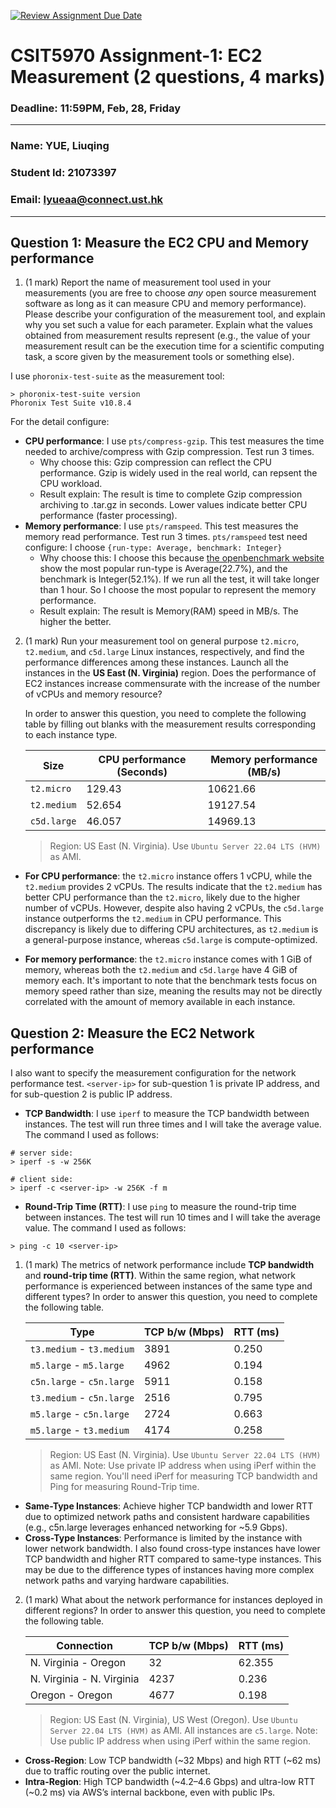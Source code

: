 [![Review Assignment Due Date](https://classroom.github.com/assets/deadline-readme-button-22041afd0340ce965d47ae6ef1cefeee28c7c493a6346c4f15d667ab976d596c.svg)](https://classroom.github.com/a/IAASVEAZ)
# CSIT5970 Assignment-1: EC2 Measurement (2 questions, 4 marks)

### Deadline: 11:59PM, Feb, 28, Friday

---

### Name: YUE, Liuqing
### Student Id: 21073397
### Email: lyueaa@connect.ust.hk

---

## Question 1: Measure the EC2 CPU and Memory performance

1. (1 mark) Report the name of measurement tool used in your measurements (you are free to choose *any* open source measurement software as long as it can measure CPU and memory performance). Please describe your configuration of the measurement tool, and explain why you set such a value for each parameter. Explain what the values obtained from measurement results represent (e.g., the value of your measurement result can be the execution time for a scientific computing task, a score given by the measurement tools or something else).

I use `phoronix-test-suite` as the measurement tool:

```
> phoronix-test-suite version
Phoronix Test Suite v10.8.4
```

For the detail configure:
- **CPU performance**: I use `pts/compress-gzip`. This test measures the time needed to archive/compress with Gzip compression. Test run 3 times.
  - Why choose this: Gzip compression can reflect the CPU performance. Gzip is widely used in the real world, can repsent the CPU workload.
  - Result explain: The result is time to complete Gzip compression archiving to .tar.gz in seconds. Lower values indicate better CPU performance (faster processing).
- **Memory performance**: I use `pts/ramspeed`. This test measures the memory read performance. Test run 3 times. `pts/ramspeed` test need configure: I choose `{run-type: Average, benchmark: Integer}`
  - Why choose this: I choose this because [the openbenchmark website](https://openbenchmarking.org/test/pts/ramspeed) show the most popular run-type is Average(22.7%), and the benchmark is Integer(52.1%). If we run all the test, it will take longer than 1 hour. So I choose the most popular to represent the memory performance.
  - Result explain: The result is Memory(RAM) speed in MB/s. The higher the better.


2. (1 mark) Run your measurement tool on general purpose `t2.micro`, `t2.medium`, and `c5d.large` Linux instances, respectively, and find the performance differences among these instances. Launch all the instances in the **US East (N. Virginia)** region. Does the performance of EC2 instances increase commensurate with the increase of the number of vCPUs and memory resource?

    In order to answer this question, you need to complete the following table by filling out blanks with the measurement results corresponding to each instance type.

    | Size         | CPU performance (Seconds)| Memory performance (MB/s)|
    | -----------  | --------------- | ------------------ |
    | `t2.micro`   |129.43                 |10621.66      |
    | `t2.medium`  |52.654                 |19127.54      |
    | `c5d.large`  |46.057                 |14969.13      |

    > Region: US East (N. Virginia). Use `Ubuntu Server 22.04 LTS (HVM)` as AMI.

- **For CPU performance**: the `t2.micro` instance offers 1 vCPU, while the `t2.medium` provides 2 vCPUs. The results indicate that the `t2.medium` has better CPU performance than the `t2.micro`, likely due to the higher number of vCPUs. However, despite also having 2 vCPUs, the `c5d.large` instance outperforms the `t2.medium` in CPU performance. This discrepancy is likely due to differing CPU architectures, as `t2.medium` is a general-purpose instance, whereas `c5d.large` is compute-optimized.

- **For memory performance**: the `t2.micro` instance comes with 1 GiB of memory, whereas both the `t2.medium` and `c5d.large` have 4 GiB of memory each. It's important to note that the benchmark tests focus on memory speed rather than size, meaning the results may not be directly correlated with the amount of memory available in each instance.

## Question 2: Measure the EC2 Network performance

I also want to specify the measurement configuration for the network performance test. `<server-ip>` for sub-question 1 is private IP address, and for sub-question 2 is public IP address.

- **TCP Bandwidth**: I use `iperf` to measure the TCP bandwidth between instances. The test will run three times and I will take the average value. The command I used as follows:
```
# server side:
> iperf -s -w 256K
```

```
# client side:
> iperf -c <server-ip> -w 256K -f m
```
- **Round-Trip Time (RTT)**: I use `ping` to measure the round-trip time between instances. The test will run 10 times and I will take the average value. The command I used as follows:
```
> ping -c 10 <server-ip>
```

1. (1 mark) The metrics of network performance include **TCP bandwidth** and **round-trip time (RTT)**. Within the same region, what network performance is experienced between instances of the same type and different types? In order to answer this question, you need to complete the following table.

    | Type                      | TCP b/w (Mbps) | RTT (ms) |
    | ------------------------- | -------------- | -------- |
    | `t3.medium` - `t3.medium` |3891            |0.250     |
    | `m5.large` - `m5.large`   |4962            |0.194     |
    | `c5n.large` - `c5n.large` |5911            |0.158     |
    | `t3.medium` - `c5n.large` |2516            |0.795     |
    | `m5.large` - `c5n.large`  |2724            |0.663     |
    | `m5.large` - `t3.medium`  |4174            |0.258     |

    > Region: US East (N. Virginia). Use `Ubuntu Server 22.04 LTS (HVM)` as AMI. Note: Use private IP address when using iPerf within the same region. You'll need iPerf for measuring TCP bandwidth and Ping for measuring Round-Trip time.


- **Same-Type Instances**: Achieve higher TCP bandwidth and lower RTT due to optimized network paths and consistent hardware capabilities (e.g., c5n.large leverages enhanced networking for ~5.9 Gbps).
- **Cross-Type Instances**: Performance is limited by the instance with lower network bandwidth. I also found cross-type instances have lower TCP bandwidth and higher RTT compared to same-type instances. This may be due to the difference types of instances having more complex network paths and varying hardware capabilities.

2. (1 mark) What about the network performance for instances deployed in different regions? In order to answer this question, you need to complete the following table.

    | Connection                | TCP b/w (Mbps) | RTT (ms) |
    | ------------------------- | -------------- | -------- |
    | N. Virginia - Oregon      |32              |62.355    |
    | N. Virginia - N. Virginia |4237            |0.236     |
    | Oregon - Oregon           |4677            |0.198     |

    > Region: US East (N. Virginia), US West (Oregon). Use `Ubuntu Server 22.04 LTS (HVM)` as AMI. All instances are `c5.large`. Note: Use public IP address when using iPerf within the same region.

- **Cross-Region**: Low TCP bandwidth (~32 Mbps) and high RTT (~62 ms) due to traffic routing over the public internet.
- **Intra-Region**: High TCP bandwidth (~4.2–4.6 Gbps) and ultra-low RTT (~0.2 ms) via AWS’s internal backbone, even with public IPs.
